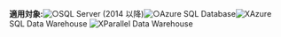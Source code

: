 <Token>**適用対象:**![○](../includes/media/yes.png)SQL Server (2014 以降)![○](../includes/media/yes.png)Azure SQL Database![X](../includes/media/no.png)Azure SQL Data Warehouse ![X](../includes/media/no.png)Parallel Data Warehouse </Token>